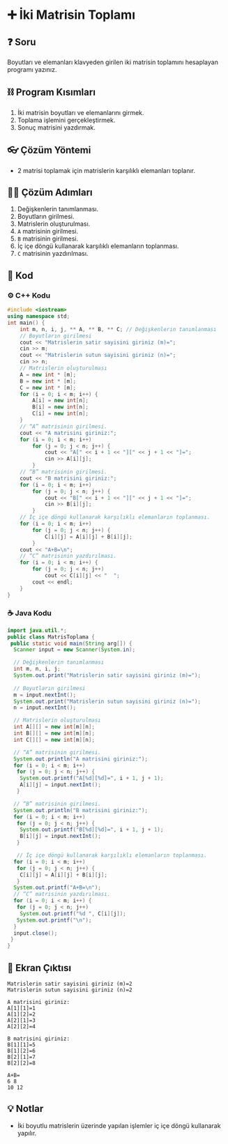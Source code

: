 # ➕ İki Matrisin Toplamı

<!-- ----------------------------- Soru ----------------------------------- -->

## ❓ Soru
Boyutları ve elemanları klavyeden girilen iki matrisin toplamını hesaplayan programı yazınız.

<!-- ----------------------------- Program Kısımları ----------------------------------- -->

## ⛓ Program Kısımları
1. İki matrisin boyutları ve elemanlarını girmek.
2. Toplama işlemini gerçekleştirmek.
3. Sonuç matrisini yazdırmak.

<!-- ----------------------------- Çözüm Yöntemi  ----------------------------------- -->

## 👓 Çözüm Yöntemi 
- 2 matrisi toplamak için matrislerin karşılıklı elemanları toplanır.
  
## 👩‍🔧 Çözüm Adımları
1. Değişkenlerin tanımlanması.
2. Boyutların girilmesi.
3. Matrislerin oluşturulması.
4. `A` matrisinin girilmesi.
5. `B` matrisinin girilmesi.
6. İç içe döngü kullanarak karşılıklı elemanların toplanması.
7. `C` matrisinin yazdırılması.

<!-- ----------------------------- Kodlar ----------------------------------- -->

## 🤖 Kod

[//]: ------------------------------------------------------------------------------
<!-- ----------------------------- C++ Kodu ----------------------------------- -->
[//]: ------------------------------------------------------------------------------

### ⚙ C++ Kodu

```cpp
#include <iostream>
using namespace std;
int main() {
    int m, n, i, j, ** A, ** B, ** C; // Değişkenlerin tanımlanması
    // Boyutların girilmesi
    cout << "Matrislerin satir sayisini giriniz (m)=";
    cin >> m;
    cout << "Matrislerin sutun sayisini giriniz (n)=";
    cin >> n;
    // Matrislerin oluşturulması
    A = new int * [m];
    B = new int * [m];
    C = new int * [m];
    for (i = 0; i < m; i++) {
        A[i] = new int[n];
        B[i] = new int[n];
        C[i] = new int[n];
    }
    // “A” matrisinin girilmesi.
    cout << "A matrisini giriniz:";
    for (i = 0; i < m; i++)
        for (j = 0; j < n; j++) {
            cout << "A[" << i + 1 << "][" << j + 1 << "]=";
            cin >> A[i][j];
        }
    // “B” matrisinin girilmesi. 
    cout << "B matrisini giriniz:";
    for (i = 0; i < m; i++)
        for (j = 0; j < n; j++) {
            cout << "B[" << i + 1 << "][" << j + 1 << "]=";
            cin >> B[i][j];
        }
    // İç içe döngü kullanarak karşılıklı elemanların toplanması.
    for (i = 0; i < m; i++)
        for (j = 0; j < n; j++) {
            C[i][j] = A[i][j] + B[i][j];
        }
    cout << "A+B=\n";
    // “C” matrisinin yazdırılması.
    for (i = 0; i < m; i++) {
        for (j = 0; j < n; j++)
            cout << C[i][j] << "  ";
        cout << endl;
    }
}
```

[//]: ------------------------------------------------------------------------------
<!-- ----------------------------- Java Kodu ----------------------------------- -->
[//]: ------------------------------------------------------------------------------

### ☕ Java Kodu


```java
import java.util.*;
public class MatrisToplama {
 public static void main(String arg[]) {
  Scanner input = new Scanner(System.in);

  // Değişkenlerin tanımlanması
  int m, n, i, j; 
  System.out.print("Matrislerin satir sayisini giriniz (m)=");
  
  // Boyutların girilmesi
  m = input.nextInt(); 
  System.out.print("Matrislerin sutun sayisini giriniz (n)=");
  n = input.nextInt(); 

  // Matrislerin oluşturulması
  int A[][] = new int[m][n]; 
  int B[][] = new int[m][n];
  int C[][] = new int[m][n];

  // “A” matrisinin girilmesi.
  System.out.println("A matrisini giriniz:");
  for (i = 0; i < m; i++)
   for (j = 0; j < n; j++) {
    System.out.printf("A[%d][%d]=", i + 1, j + 1);
    A[i][j] = input.nextInt();
   } 

  // “B” matrisinin girilmesi. 
  System.out.println("B matrisini giriniz:");
  for (i = 0; i < m; i++)
   for (j = 0; j < n; j++) {
    System.out.printf("B[%d][%d]=", i + 1, j + 1);
    B[i][j] = input.nextInt();
   } 

   // İç içe döngü kullanarak karşılıklı elemanların toplanması.
  for (i = 0; i < m; i++) 
   for (j = 0; j < n; j++) {
    C[i][j] = A[i][j] + B[i][j];
   }
  System.out.printf("A+B=\n");
  // “C” matrisinin yazdırılması.
  for (i = 0; i < m; i++) {
   for (j = 0; j < n; j++)
    System.out.printf("%d ", C[i][j]); 
   System.out.printf("\n");
  }
  input.close();
 }
}
```



## 🎉 Ekran Çıktısı

```
Matrislerin satir sayisini giriniz (m)=2
Matrislerin sutun sayisini giriniz (n)=2

A matrisini giriniz:
A[1][1]=1
A[1][2]=2
A[2][1]=3
A[2][2]=4

B matrisini giriniz:
B[1][1]=5
B[1][2]=6
B[2][1]=7
B[2][2]=8

A+B=
6 8
10 12
```

## 💡 Notlar 
- İki boyutlu matrislerin üzerinde yapılan işlemler iç içe döngü kullanarak yapılır.